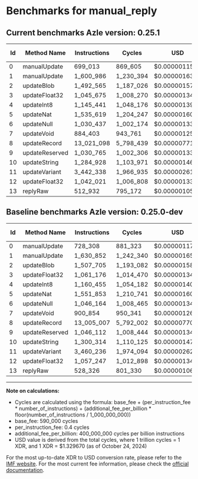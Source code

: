 # Benchmarks for manual_reply

## Current benchmarks Azle version: 0.25.1

| Id  | Method Name    | Instructions | Cycles    | USD           | USD/Million Calls | Change                             |
| --- | -------------- | ------------ | --------- | ------------- | ----------------- | ---------------------------------- |
| 0   | manualUpdate   | 699_013      | 869_605   | $0.0000011563 | $1.15             | <font color="green">-29_295</font> |
| 1   | manualUpdate   | 1_600_986    | 1_230_394 | $0.0000016360 | $1.63             | <font color="green">-29_866</font> |
| 2   | updateBlob     | 1_492_565    | 1_187_026 | $0.0000015784 | $1.57             | <font color="green">-15_140</font> |
| 3   | updateFloat32  | 1_045_675    | 1_008_270 | $0.0000013407 | $1.34             | <font color="green">-15_501</font> |
| 4   | updateInt8     | 1_145_441    | 1_048_176 | $0.0000013937 | $1.39             | <font color="green">-15_014</font> |
| 5   | updateNat      | 1_535_619    | 1_204_247 | $0.0000016013 | $1.60             | <font color="green">-16_234</font> |
| 6   | updateNull     | 1_030_437    | 1_002_174 | $0.0000013326 | $1.33             | <font color="green">-15_727</font> |
| 7   | updateVoid     | 884_403      | 943_761   | $0.0000012549 | $1.25             | <font color="green">-16_451</font> |
| 8   | updateRecord   | 13_021_098   | 5_798_439 | $0.0000077100 | $7.71             | <font color="red">+16_091</font>   |
| 9   | updateReserved | 1_030_765    | 1_002_306 | $0.0000013327 | $1.33             | <font color="green">-15_347</font> |
| 10  | updateString   | 1_284_928    | 1_103_971 | $0.0000014679 | $1.46             | <font color="green">-15_386</font> |
| 11  | updateVariant  | 3_442_338    | 1_966_935 | $0.0000026154 | $2.61             | <font color="green">-17_898</font> |
| 12  | updateFloat32  | 1_042_021    | 1_006_808 | $0.0000013387 | $1.33             | <font color="green">-15_226</font> |
| 13  | replyRaw       | 512_932      | 795_172   | $0.0000010573 | $1.05             | <font color="green">-15_394</font> |

## Baseline benchmarks Azle version: 0.25.0-dev

| Id  | Method Name    | Instructions | Cycles    | USD           | USD/Million Calls |
| --- | -------------- | ------------ | --------- | ------------- | ----------------- |
| 0   | manualUpdate   | 728_308      | 881_323   | $0.0000011719 | $1.17             |
| 1   | manualUpdate   | 1_630_852    | 1_242_340 | $0.0000016519 | $1.65             |
| 2   | updateBlob     | 1_507_705    | 1_193_082 | $0.0000015864 | $1.58             |
| 3   | updateFloat32  | 1_061_176    | 1_014_470 | $0.0000013489 | $1.34             |
| 4   | updateInt8     | 1_160_455    | 1_054_182 | $0.0000014017 | $1.40             |
| 5   | updateNat      | 1_551_853    | 1_210_741 | $0.0000016099 | $1.60             |
| 6   | updateNull     | 1_046_164    | 1_008_465 | $0.0000013409 | $1.34             |
| 7   | updateVoid     | 900_854      | 950_341   | $0.0000012636 | $1.26             |
| 8   | updateRecord   | 13_005_007   | 5_792_002 | $0.0000077015 | $7.70             |
| 9   | updateReserved | 1_046_112    | 1_008_444 | $0.0000013409 | $1.34             |
| 10  | updateString   | 1_300_314    | 1_110_125 | $0.0000014761 | $1.47             |
| 11  | updateVariant  | 3_460_236    | 1_974_094 | $0.0000026249 | $2.62             |
| 12  | updateFloat32  | 1_057_247    | 1_012_898 | $0.0000013468 | $1.34             |
| 13  | replyRaw       | 528_326      | 801_330   | $0.0000010655 | $1.06             |

---

**Note on calculations:**

- Cycles are calculated using the formula: base_fee + (per_instruction_fee \* number_of_instructions) + (additional_fee_per_billion \* floor(number_of_instructions / 1_000_000_000))
- base_fee: 590_000 cycles
- per_instruction_fee: 0.4 cycles
- additional_fee_per_billion: 400_000_000 cycles per billion instructions
- USD value is derived from the total cycles, where 1 trillion cycles = 1 XDR, and 1 XDR = $1.329670 (as of October 24, 2024)

For the most up-to-date XDR to USD conversion rate, please refer to the [IMF website](https://www.imf.org/external/np/fin/data/rms_sdrv.aspx).
For the most current fee information, please check the [official documentation](https://internetcomputer.org/docs/current/developer-docs/gas-cost#execution).
